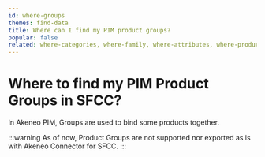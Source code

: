 ```yaml
---
id: where-groups
themes: find-data
title: Where can I find my PIM product groups?
popular: false
related: where-categories, where-family, where-attributes, where-product-association
---
```


# Where to find my PIM Product Groups in SFCC?

In Akeneo PIM, Groups are used to bind some products together.

:::warning
As of now, Product Groups are not supported nor exported as is with Akeneo Connector for SFCC.
:::
